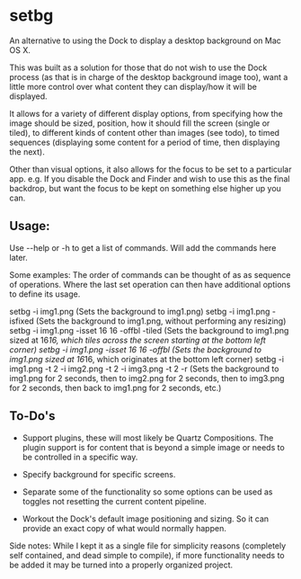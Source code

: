 setbg
=====

An alternative to using the Dock to display a desktop background on Mac OS X.

This was built as a solution for those that do not wish to use the Dock process (as that is in charge of the desktop background image too), want a little more control over what content they can display/how it will be displayed.

It allows for a variety of different display options, from specifying how the image should be sized, position, how it should fill the screen (single or tiled), to different kinds of content other than images (see todo), to timed sequences (displaying some content for a period of time, then displaying the next).

Other than visual options, it also allows for the focus to be set to a particular app. e.g. If you disable the Dock and Finder and wish to use this as the final backdrop, but want the focus to be kept on something else higher up you can.



Usage:
------
Use --help or -h to get a list of commands. Will add the commands here later.

Some examples:
The order of commands can be thought of as as sequence of operations. Where the last set operation can then have additional options to define its usage.

setbg -i img1.png (Sets the background to img1.png)
setbg -i img1.png -isfixed (Sets the background to img1.png, without performing any resizing)
setbg -i img1.png -isset 16 16 -offbl -tiled (Sets the background to img1.png sized at 16*16, which tiles across the screen starting at the bottom left corner)
setbg -i img1.png -isset 16 16 -offbl (Sets the background to img1.png sized at 16*16, which originates at the bottom left corner)
setbg -i img1.png -t 2 -i img2.png -t 2 -i img3.png -t 2 -r (Sets the background to img1.png for 2 seconds, then to img2.png for 2 seconds, then to img3.png for 2 seconds, then back to img1.png for 2 seconds, etc.)



To-Do's
-------
 * Support plugins, these will most likely be Quartz Compositions. The plugin support is for content that is beyond a simple image or needs to be controlled in a specific way.

 * Specify background for specific screens.

 * Separate some of the functionality so some options can be used as toggles not resetting the current content pipeline.

 * Workout the Dock's default image positioning and sizing. So it can provide an exact copy of what would normally happen.


Side notes:
While I kept it as a single file for simplicity reasons (completely self contained, and dead simple to compile), if more functionality needs to be added it may be turned into a properly organized project.